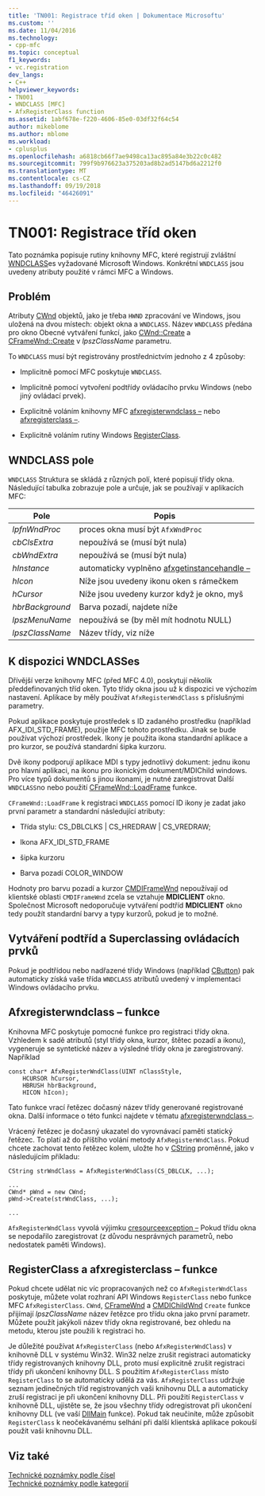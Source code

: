 ```yaml
---
title: 'TN001: Registrace tříd oken | Dokumentace Microsoftu'
ms.custom: ''
ms.date: 11/04/2016
ms.technology:
- cpp-mfc
ms.topic: conceptual
f1_keywords:
- vc.registration
dev_langs:
- C++
helpviewer_keywords:
- TN001
- WNDCLASS [MFC]
- AfxRegisterClass function
ms.assetid: 1abf678e-f220-4606-85e0-03df32f64c54
author: mikeblome
ms.author: mblome
ms.workload:
- cplusplus
ms.openlocfilehash: a6818cb66f7ae9498ca13ac895a84e3b22c0c482
ms.sourcegitcommit: 799f9b976623a375203ad8b2ad5147bd6a2212f0
ms.translationtype: MT
ms.contentlocale: cs-CZ
ms.lasthandoff: 09/19/2018
ms.locfileid: "46426091"
---
```

# <a name="tn001-window-class-registration"></a>TN001: Registrace tříd oken

Tato poznámka popisuje rutiny knihovny MFC, které registrují zvláštní [WNDCLASS](https://msdn.microsoft.com/library/windows/desktop/ms633576)es vyžadované Microsoft Windows. Konkrétní `WNDCLASS` jsou uvedeny atributy použité v rámci MFC a Windows.

## <a name="the-problem"></a>Problém

Atributy [CWnd](../mfc/reference/cwnd-class.md) objektů, jako je třeba `HWND` zpracování ve Windows, jsou uložená na dvou místech: objekt okna a `WNDCLASS`. Název `WNDCLASS` předána pro okno Obecné vytváření funkcí, jako [CWnd::Create](../mfc/reference/cwnd-class.md#create) a [CFrameWnd::Create](../mfc/reference/cframewnd-class.md#create) v *lpszClassName* parametru.

To `WNDCLASS` musí být registrovány prostřednictvím jednoho z 4 způsoby:

- Implicitně pomocí MFC poskytuje `WNDCLASS`.

- Implicitně pomocí vytvoření podtřídy ovládacího prvku Windows (nebo jiný ovládací prvek).

- Explicitně voláním knihovny MFC [afxregisterwndclass –](../mfc/reference/application-information-and-management.md#afxregisterwndclass) nebo [afxregisterclass –](../mfc/reference/application-information-and-management.md#afxregisterclass).

- Explicitně voláním rutiny Windows [RegisterClass](https://msdn.microsoft.com/library/windows/desktop/ms633586).

## <a name="wndclass-fields"></a>WNDCLASS pole

`WNDCLASS` Struktura se skládá z různých polí, které popisují třídy okna. Následující tabulka zobrazuje pole a určuje, jak se používají v aplikacích MFC:

|Pole|Popis|
|-----------|-----------------|
|*lpfnWndProc*|proces okna musí být `AfxWndProc`|
|*cbClsExtra*|nepoužívá se (musí být nula)|
|*cbWndExtra*|nepoužívá se (musí být nula)|
|*hInstance*|automaticky vyplněno [afxgetinstancehandle –](../mfc/reference/application-information-and-management.md#afxgetinstancehandle)|
|*hIcon*|Níže jsou uvedeny ikonu oken s rámečkem|
|*hCursor*|Níže jsou uvedeny kurzor když je okno, myš|
|*hbrBackground*|Barva pozadí, najdete níže|
|*lpszMenuName*|nepoužívá se (by měl mít hodnotu NULL)|
|*lpszClassName*|Název třídy, viz níže|

## <a name="provided-wndclasses"></a>K dispozici WNDCLASSes

Dřívější verze knihovny MFC (před MFC 4.0), poskytují několik předdefinovaných tříd oken. Tyto třídy okna jsou už k dispozici ve výchozím nastavení. Aplikace by měly používat `AfxRegisterWndClass` s příslušnými parametry.

Pokud aplikace poskytuje prostředek s ID zadaného prostředku (například AFX_IDI_STD_FRAME), použije MFC tohoto prostředku. Jinak se bude používat výchozí prostředek. Ikony je použita ikona standardní aplikace a pro kurzor, se používá standardní šipka kurzoru.

Dvě ikony podporují aplikace MDI s typy jednotlivý dokument: jednu ikonu pro hlavní aplikaci, na ikonu pro ikonickým dokument/MDIChild windows. Pro více typů dokumentů s jinou ikonami, je nutné zaregistrovat Další `WNDCLASS`no nebo použití [CFrameWnd::LoadFrame](../mfc/reference/cframewnd-class.md#loadframe) funkce.

`CFrameWnd::LoadFrame` k registraci `WNDCLASS` pomocí ID ikony je zadat jako první parametr a standardní následující atributy:

- Třída stylu: CS_DBLCLKS &#124; CS_HREDRAW &#124; CS_VREDRAW;

- Ikona AFX_IDI_STD_FRAME

- šipka kurzoru

- Barva pozadí COLOR_WINDOW

Hodnoty pro barvu pozadí a kurzor [CMDIFrameWnd](../mfc/reference/cmdiframewnd-class.md) nepoužívají od klientské oblasti `CMDIFrameWnd` zcela se vztahuje **MDICLIENT** okno. Společnost Microsoft nedoporučuje vytváření podtříd **MDICLIENT** okno tedy použít standardní barvy a typy kurzorů, pokud je to možné.

## <a name="subclassing-and-superclassing-controls"></a>Vytváření podtříd a Superclassing ovládacích prvků

Pokud je podtřídou nebo nadřazené třídy Windows (například [CButton](../mfc/reference/cbutton-class.md)) pak automaticky získá vaše třída `WNDCLASS` atributů uvedený v implementaci Windows ovládacího prvku.

## <a name="the-afxregisterwndclass-function"></a>Afxregisterwndclass – funkce

Knihovna MFC poskytuje pomocné funkce pro registraci třídy okna. Vzhledem k sadě atributů (styl třídy okna, kurzor, štětec pozadí a ikonu), vygeneruje se syntetické název a výsledné třídy okna je zaregistrovaný. Například

```
const char* AfxRegisterWndClass(UINT nClassStyle,
    HCURSOR hCursor,
    HBRUSH hbrBackground,
    HICON hIcon);
```

Tato funkce vrací řetězec dočasný název třídy generované registrované okna. Další informace o této funkci najdete v tématu [afxregisterwndclass –](../mfc/reference/application-information-and-management.md#afxregisterwndclass).

Vrácený řetězec je dočasný ukazatel do vyrovnávací paměti statický řetězec. To platí až do příštího volání metody `AfxRegisterWndClass`. Pokud chcete zachovat tento řetězec kolem, uložte ho v [CString](../atl-mfc-shared/using-cstring.md) proměnné, jako v následujícím příkladu:

```
CString strWndClass = AfxRegisterWndClass(CS_DBLCLK, ...);

...
CWnd* pWnd = new CWnd;
pWnd->Create(strWndClass, ...);

...
```

`AfxRegisterWndClass` vyvolá výjimku [cresourceexception –](../mfc/reference/cresourceexception-class.md) Pokud třídu okna se nepodařilo zaregistrovat (z důvodu nesprávných parametrů, nebo nedostatek paměti Windows).

## <a name="the-registerclass-and-afxregisterclass-functions"></a>RegisterClass a afxregisterclass – funkce

Pokud chcete udělat nic víc propracovaných než co `AfxRegisterWndClass` poskytuje, můžete volat rozhraní API Windows `RegisterClass` nebo funkce MFC `AfxRegisterClass`. `CWnd`, [CFrameWnd](../mfc/reference/cframewnd-class.md) a [CMDIChildWnd](../mfc/reference/cmdichildwnd-class.md) `Create` funkce přijímají *lpszClassName* název řetězce pro třídu okna jako první parametr. Můžete použít jakýkoli název třídy okna registrované, bez ohledu na metodu, kterou jste použili k registraci ho.

Je důležité používat `AfxRegisterClass` (nebo `AfxRegisterWndClass`) v knihovně DLL v systému Win32. Win32 nelze zrušit registraci automaticky třídy registrovaných knihovny DLL, proto musí explicitně zrušit registraci třídy při ukončení knihovny DLL. S použitím `AfxRegisterClass` místo `RegisterClass` to se automaticky udělá za vás. `AfxRegisterClass` udržuje seznam jedinečných tříd registrovaných vaši knihovnu DLL a automaticky zruší registraci je při ukončení knihovny DLL. Při použití `RegisterClass` v knihovně DLL, ujistěte se, že jsou všechny třídy odregistrovat při ukončení knihovny DLL (ve vaší [DllMain](/windows/desktop/Dlls/dllmain) funkce). Pokud tak neučiníte, může způsobit `RegisterClass` k neočekávanému selhání při další klientská aplikace pokouší použít vaši knihovnu DLL.

## <a name="see-also"></a>Viz také

[Technické poznámky podle čísel](../mfc/technical-notes-by-number.md)<br/>
[Technické poznámky podle kategorií](../mfc/technical-notes-by-category.md)

